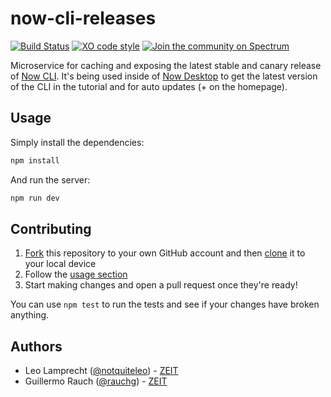 # now-cli-releases

[![Build Status](https://travis-ci.org/zeit/now-cli-releases.svg?branch=master)](https://travis-ci.org/zeit/now-cli-releases)
[![XO code style](https://img.shields.io/badge/code_style-XO-5ed9c7.svg)](https://github.com/sindresorhus/xo)
[![Join the community on Spectrum](https://withspectrum.github.io/badge/badge.svg)](https://spectrum.chat/zeit)

Microservice for caching and exposing the latest stable and canary release of [Now CLI](https://github.com/zeit/now-cli). It's being used inside of [Now Desktop](https://github.com/zeit/now-desktop) to get the latest version of the CLI in the tutorial and for auto updates (+ on the homepage).

## Usage

Simply install the dependencies:

```bash
npm install
```

And run the server:

```bash
npm run dev
```

## Contributing

1. [Fork](https://help.github.com/articles/fork-a-repo/) this repository to your own GitHub account and then [clone](https://help.github.com/articles/cloning-a-repository/) it to your local device
2. Follow the [usage section](#usage)
3. Start making changes and open a pull request once they're ready!

You can use `npm test` to run the tests and see if your changes have broken anything.

## Authors

- Leo Lamprecht ([@notquiteleo](https://twitter.com/notquiteleo)) - [ZEIT](https://zeit.co)
- Guillermo Rauch ([@rauchg](https://twitter.com/rauchg)) - [ZEIT](https://zeit.co)
